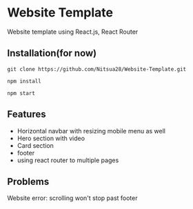 
# Website Template
Website template using React.js, React Router 

## Installation(for now)
```
git clone https://github.com/Nitsua28/Website-Template.git

npm install

npm start
```
## Features
- Horizontal navbar with resizing mobile menu as well
- Hero section with video
- Card section
- footer
- using react router to multiple pages
## Problems
Website error: scrolling won't stop past footer

